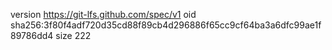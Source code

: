 version https://git-lfs.github.com/spec/v1
oid sha256:3f80f4adf720d35cd88f89cb4d296886f65cc9cf64ba3a6dfc99ae1f89786dd4
size 222
